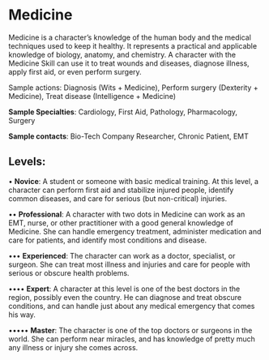 # **Medicine**
Medicine is a character’s knowledge of the human
body and the medical techniques used to keep it healthy. It
represents a practical and applicable knowledge of biology,
anatomy, and chemistry. A character with the Medicine Skill
can use it to treat wounds and diseases, diagnose illness, apply
first aid, or even perform surgery.

<Long>
Sample actions: Diagnosis (Wits + Medicine), Perform
surgery (Dexterity + Medicine), Treat disease (Intelligence
+ Medicine)

**Sample Specialties**: Cardiology, First Aid, Pathology,
Pharmacology, Surgery

**Sample contacts**: Bio-Tech Company Researcher, Chronic
Patient, EMT

## Levels:
• **Novice**: A student or someone with basic medical
training. At this level, a character can perform first
aid and stabilize injured people, identify common
diseases, and care for serious (but non-critical) injuries.

•• **Professional**: A character with two dots in
Medicine can work as an EMT, nurse, or other
practitioner with a good general knowledge of
Medicine. She can handle emergency treatment,
administer medication and care for patients, and
identify most conditions and disease.

••• **Experienced**: The character can work as a doctor,
specialist, or surgeon. She can treat most illness
and injuries and care for people with serious or
obscure health problems.

•••• **Expert**: A character at this level is one of the best
doctors in the region, possibly even the country.
He can diagnose and treat obscure conditions, and
can handle just about any medical emergency that
comes his way.

••••• **Master**: The character is one of the top doctors
or surgeons in the world. She can perform near
miracles, and has knowledge of pretty much any
illness or injury she comes across.
</Long>